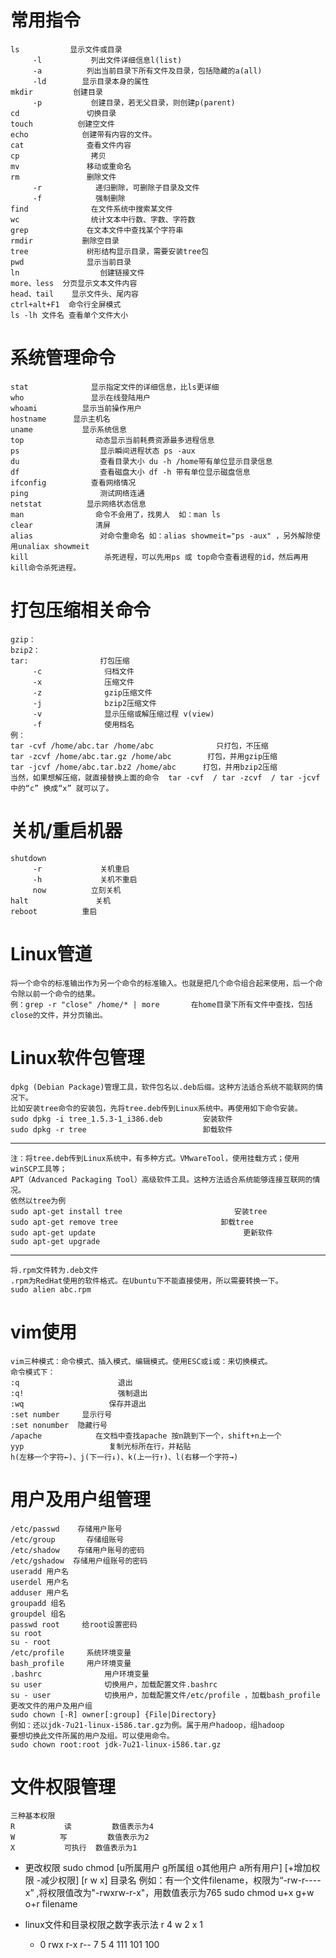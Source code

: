 # 常用指令
    ls　　        显示文件或目录
         -l           列出文件详细信息l(list)
         -a          列出当前目录下所有文件及目录，包括隐藏的a(all)
         -ld 		显示目录本身的属性
    mkdir         创建目录
         -p           创建目录，若无父目录，则创建p(parent)
    cd               切换目录
    touch          创建空文件
    echo            创建带有内容的文件。
    cat              查看文件内容
    cp                拷贝
    mv               移动或重命名
    rm               删除文件
         -r            递归删除，可删除子目录及文件
         -f            强制删除
    find              在文件系统中搜索某文件
    wc                统计文本中行数、字数、字符数
    grep             在文本文件中查找某个字符串
    rmdir           删除空目录
    tree             树形结构显示目录，需要安装tree包
    pwd              显示当前目录
    ln                  创建链接文件
    more、less  分页显示文本文件内容
    head、tail    显示文件头、尾内容
    ctrl+alt+F1  命令行全屏模式
    ls -lh 文件名 查看单个文件大小 
 
# 系统管理命令
    stat              显示指定文件的详细信息，比ls更详细
    who               显示在线登陆用户
    whoami          显示当前操作用户
    hostname      显示主机名
    uname           显示系统信息
    top                动态显示当前耗费资源最多进程信息
    ps                  显示瞬间进程状态 ps -aux
    du                  查看目录大小 du -h /home带有单位显示目录信息
    df                  查看磁盘大小 df -h 带有单位显示磁盘信息
    ifconfig          查看网络情况
    ping                测试网络连通
    netstat          显示网络状态信息
    man                命令不会用了，找男人  如：man ls
    clear              清屏
    alias               对命令重命名 如：alias showmeit="ps -aux" ，另外解除使用unaliax showmeit
    kill                 杀死进程，可以先用ps 或 top命令查看进程的id，然后再用kill命令杀死进程。
 
# 打包压缩相关命令
    gzip：
    bzip2：
    tar:                打包压缩
         -c              归档文件
         -x              压缩文件
         -z              gzip压缩文件
         -j              bzip2压缩文件
         -v              显示压缩或解压缩过程 v(view)
         -f              使用档名
    例：
    tar -cvf /home/abc.tar /home/abc              只打包，不压缩
    tar -zcvf /home/abc.tar.gz /home/abc        打包，并用gzip压缩
    tar -jcvf /home/abc.tar.bz2 /home/abc      打包，并用bzip2压缩
    当然，如果想解压缩，就直接替换上面的命令  tar -cvf  / tar -zcvf  / tar -jcvf 中的“c” 换成“x” 就可以了。
 
# 关机/重启机器
    shutdown
         -r             关机重启
         -h             关机不重启
         now          立刻关机
    halt               关机
    reboot          重启
 
# Linux管道
    将一个命令的标准输出作为另一个命令的标准输入。也就是把几个命令组合起来使用，后一个命令除以前一个命令的结果。
    例：grep -r "close" /home/* | more       在home目录下所有文件中查找，包括close的文件，并分页输出。
 
# Linux软件包管理
    dpkg (Debian Package)管理工具，软件包名以.deb后缀。这种方法适合系统不能联网的情况下。
    比如安装tree命令的安装包，先将tree.deb传到Linux系统中。再使用如下命令安装。
    sudo dpkg -i tree_1.5.3-1_i386.deb         安装软件
    sudo dpkg -r tree                          卸载软件
 ----
    注：将tree.deb传到Linux系统中，有多种方式。VMwareTool，使用挂载方式；使用winSCP工具等；
    APT（Advanced Packaging Tool）高级软件工具。这种方法适合系统能够连接互联网的情况。
    依然以tree为例
    sudo apt-get install tree                         安装tree
    sudo apt-get remove tree                       卸载tree
    sudo apt-get update                                 更新软件
    sudo apt-get upgrade        
---
    将.rpm文件转为.deb文件
    .rpm为RedHat使用的软件格式。在Ubuntu下不能直接使用，所以需要转换一下。
    sudo alien abc.rpm
 
# vim使用
    vim三种模式：命令模式、插入模式、编辑模式。使用ESC或i或：来切换模式。
    命令模式下：
    :q                      退出
    :q!                     强制退出
    :wq                   保存并退出
    :set number     显示行号
    :set nonumber  隐藏行号
    /apache            在文档中查找apache 按n跳到下一个，shift+n上一个
    yyp                   复制光标所在行，并粘贴
    h(左移一个字符←)、j(下一行↓)、k(上一行↑)、l(右移一个字符→)
 
# 用户及用户组管理
    /etc/passwd    存储用户账号
    /etc/group       存储组账号
    /etc/shadow    存储用户账号的密码
    /etc/gshadow  存储用户组账号的密码
    useradd 用户名
    userdel 用户名
    adduser 用户名
    groupadd 组名
    groupdel 组名
    passwd root     给root设置密码
    su root
    su - root 
    /etc/profile     系统环境变量
    bash_profile     用户环境变量
    .bashrc              用户环境变量
    su user              切换用户，加载配置文件.bashrc
    su - user            切换用户，加载配置文件/etc/profile ，加载bash_profile
    更改文件的用户及用户组
    sudo chown [-R] owner[:group] {File|Directory}
    例如：还以jdk-7u21-linux-i586.tar.gz为例。属于用户hadoop，组hadoop
    要想切换此文件所属的用户及组。可以使用命令。
    sudo chown root:root jdk-7u21-linux-i586.tar.gz
 
# 文件权限管理
    三种基本权限
    R           读         数值表示为4
    W          写         数值表示为2
    X           可执行  数值表示为1
 + 更改权限
    sudo chmod [u所属用户  g所属组  o其他用户  a所有用户]  [+增加权限  -减少权限]  [r  w  x]   目录名 
    例如：有一个文件filename，权限为“-rw-r----x” ,将权限值改为"-rwxrw-r-x"，用数值表示为765
    sudo chmod u+x g+w o+r  filename
    
 + linux文件和目录权限之数字表示法
    r    4
    w    2
    x    1
    -    0
    rwx    r-x     r--
    7         5       4
    111   101   100
 
 
